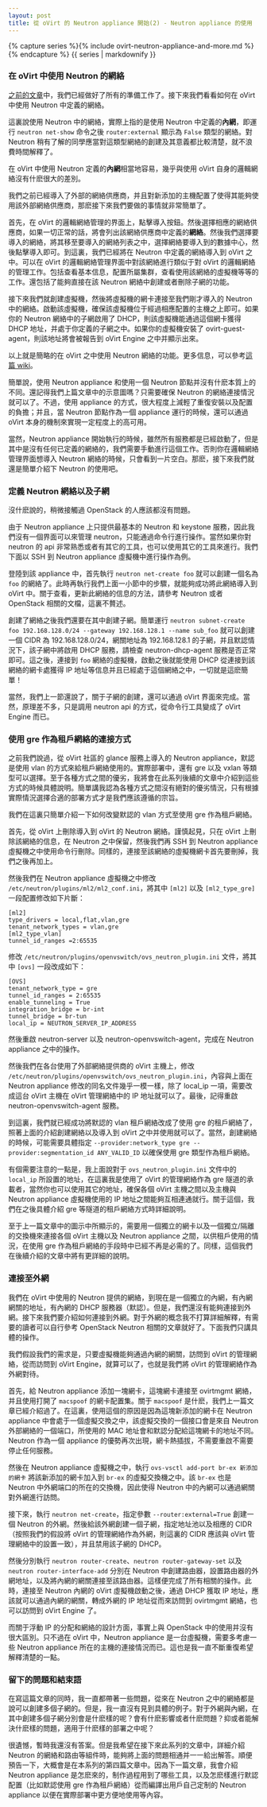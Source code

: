 ```yaml
---
layout: post
title: 從 oVirt 的 Neutron appliance 開始(2) - Neutron appliance 的使用
---
```


{% capture series %}{% include ovirt-neutron-appliance-and-more.md %}{% endcapture %}
{{ series | markdownify }}

### 在 oVirt 中使用 Neutron 的網絡
[之前的文章](./2014-12-02-ovirt-neutron-appliance-preparing.html)中，我們已經做好了所有的準備工作了。接下來我們看看如何在 oVirt 中使用 Neutron 中定義的網絡。

這裏說使用 Neutron 中的網絡，實際上指的是使用 Neutron 中定義的**內網**，即運行 `neutron net-show` 命令之後 `router:external` 顯示為 `False` 類型的網絡。對 Neutron 稍有了解的同學應當對這類型網絡的創建及其意義都比較清楚，就不浪費時間解釋了。

在 oVirt 中使用 Neutron 定義的**內網**相當地容易，幾乎與使用 oVirt 自身的邏輯網絡沒有什麽很大的差別。

我們之前已經導入了外部的網絡供應商，并且對新添加的主機配置了使得其能夠使用該外部網絡供應商，那麽接下來我們要做的事情就非常簡單了。

首先，在 oVirt 的邏輯網絡管理的界面上，點擊導入按鈕。然後選擇相應的網絡供應商，如果一切正常的話，將會列出該網絡供應商中定義的**網絡**。然後我們選擇要導入的網絡，將其移至要導入的網絡列表之中，選擇網絡要導入到的數據中心，然後點擊導入即可。到這裏，我們已經將在 Neutron 中定義的網絡導入到 oVirt 之中。可以在 oVirt 的邏輯網絡管理界面中對該網絡進行類似于對 oVirt 的邏輯網絡的管理工作。包括查看基本信息，配置所屬集群，查看使用該網絡的虛擬機等等的工作。還包括了能夠直接在該 Neutron 網絡中創建或者刪除子網的功能。

接下來我們就創建虛擬機，然後將虛擬機的網卡連接至我們剛才導入的 Neutron 中的網絡。啟動該虛擬機，確保該虛擬機位于經過相應配置的主機之上即可。如果你的 Neutron 網絡中的子網啟用了 DHCP，則該虛擬機能通過這個網卡獲得 DHCP 地址，并處于你定義的子網之中。如果你的虛擬機安裝了 ovirt-guest-agent，則該地址將會被報告到 oVirt Engine 之中并顯示出來。

以上就是簡略的在 oVirt 之中使用 Neutron 網絡的功能。更多信息，可以參考[這篇 wiki](https://wiki.ovirt.org/Features/OSN_Integration)。

簡單說，使用 Neutron appliance 和使用一個 Neutron 節點并沒有什麽本質上的不同。還記得我們上篇文章中的示意圖嗎？只需要確保 Neutron 的網絡連接情況就可以了。不過，使用 appliance 的方式，很大程度上減輕了重復安裝以及配置的負擔；并且，當 Neutron 節點作為一個 appliance 運行的時候，還可以通過 oVirt 本身的機制來實現一定程度上的高可用。

當然，Neutron appliance 開始執行的時候，雖然所有服務都是已經啟動了，但是其中是沒有任何已定義的網絡的，我們需要手動進行這個工作。否則你在邏輯網絡管理界面想導入 Neutron 網絡的時候，只會看到一片空白。那麽，接下來我們就還是簡單介紹下 Neutron 的使用吧。

### 定義 Neutron 網絡以及子網
沒什麽說的，稍微接觸過 OpenStack 的人應該都沒有問題。

由于 Neutron appliance 上只提供最基本的 Neutron 和 keystone 服務，因此我們沒有一個界面可以來管理 neutron，只能通過命令行進行操作。當然如果你對 neutron 的 api 非常熟悉或者有其它的工具，也可以使用其它的工具來進行。我們下面以 SSH 到 Neutron appliance 虛擬機中進行操作為例。

登陸到該 appliance 中，首先執行 `neutron net-create foo` 就可以創建一個名為 `foo` 的網絡了。此時再執行我們上面一小節中的步驟，就能夠成功將此網絡導入到 oVirt 中。關于查看，更新此網絡的信息的方法，請參考 Neutron 或者 OpenStack 相關的文檔，這裏不贅述。

創建了網絡之後我們還要在其中創建子網。簡單運行 `neutron subnet-create foo 192.168.128.0/24 --gateway 192.168.128.1 --name sub_foo` 就可以創建一個 CIDR 為 192.168.128.0/24，網關地址為 192.168.128.1 的子網，并且默認情況下，該子網中將啟用 DHCP 服務，請檢查 neutron-dhcp-agent 服務是否正常即可。這之後，連接到 `foo` 網絡的虛擬機，啟動之後就能使用 DHCP 從連接到該網絡的網卡處獲得 IP 地址等信息并且已經處于這個網絡之中，一切就是這麽簡單！

當然，我們上一節還說了，關于子網的創建，還可以通過 oVirt 界面來完成。當然，原理差不多，只是調用 neutron api 的方式，從命令行工具變成了 oVirt Engine 而已。

### 使用 gre 作為租戶網絡的連接方式
之前我們說過，從 oVirt 社區的 glance 服務上導入的 Neutron appliance，默認是使用 vlan 的方式來給租戶網絡使用的。實際部署中，還有 gre 以及 vxlan 等類型可以選擇。至于各種方式之間的優劣，我將會在此系列後續的文章中介紹到這些方式的時候具體說明。簡單講我認為各種方式之間沒有絕對的優劣情況，只有根據實際情況選擇合適的部署方式才是我們應該遵循的宗旨。

我們在這裏只簡單介紹一下如何改變默認的 vlan 方式至使用 gre 作為租戶網絡。

首先，從 oVirt 上刪除導入到 oVirt 的 Neutron 網絡。謹慎起見，只在 oVirt 上刪除該網絡的信息，在 Neutron 之中保留，然後我們再 SSH 到 Neutron appliance 虛擬機之中使用命令行刪除。同樣的，連接至該網絡的虛擬機網卡首先要刪掉，我們之後再加上。

然後我們在 Neutron appliance 虛擬機之中修改 `/etc/neutron/plugins/ml2/ml2_conf.ini`，將其中 `[ml2]` 以及 `[ml2_type_gre]` 一段配置修改如下片斷：

    [ml2]
    type_drivers = local,flat,vlan,gre
    tenant_network_types = vlan,gre
    [ml2_type_vlan]
    tunnel_id_ranges =2:65535

修改 `/etc/neutron/plugins/openvswitch/ovs_neutron_plugin.ini` 文件，將其中 `[ovs]` 一段改成如下：

    [OVS]
    tenant_network_type = gre
    tunnel_id_ranges = 2:65535
    enable_tunneling = True
    integration_bridge = br-int
    tunnel_bridge = br-tun
    local_ip = NEUTRON_SERVER_IP_ADDRESS

然後重啟 neutron-server 以及 neutron-openvswitch-agent，完成在 Neutron appliance 之中的操作。

然後我們在各台使用了外部網絡提供商的 oVirt 主機上，修改 `/etc/neutron/plugins/openvswitch/ovs_neutron_plugin.ini`，內容與上面在 Neutron appliance 修改的同名文件幾乎一模一樣，除了 local_ip 一項，需要改成這台 oVirt 主機在 oVirt 管理網絡中的 IP 地址就可以了。最後，記得重啟 neutron-openvswitch-agent 服務。

到這裏，我們就已經成功將默認的 vlan 租戶網絡改成了使用 gre 的租戶網絡了，照著上面的介紹創建網絡以及導入到 oVirt 之中并使用就可以了。當然，創建網絡的時候，可能需要具體指定 `--provider:network_type gre --provider:segmentation_id ANY_VALID_ID` 以確保使用 gre 類型作為租戶網絡。

有個需要注意的一點是，我上面說對于 `ovs_neutron_plugin.ini` 文件中的 `local_ip` 所設置的地址，在這裏我是使用了 oVirt 的管理網絡作為 gre 隧道的承載者，當然你也可以使用其它的地址，確保各個 oVirt 主機之間以及主機與 Neutron appliance 虛擬機使用的 IP 地址之間能夠互相連通就行。關于這個，我們在之後具體介紹 gre 等隧道的租戶網絡方式時詳細說明。

至于上一篇文章中的圖示中所顯示的，需要用一個獨立的網卡以及一個獨立/隔離的交換機來連接各個 oVirt 主機以及 Neutron appliance 之間，以供租戶使用的情況，在使用 gre 作為租戶網絡的手段時中已經不再是必需的了。同樣，這個我們在後續介紹的文章中將有更詳細的說明。

### 連接至外網
我們在 oVirt 中使用的 Neutron 提供的網絡，到現在是一個獨立的內網，有內網網關的地址，有內網的 DHCP 服務器（默認）。但是，我們還沒有能夠連接到外網。接下來我們要介紹如何連接到外網。對于外網的概念我不打算詳細解釋，有需要的讀者可以自行參考 OpenStack Neutron 相關的文章就好了。下面我們只講具體的操作。

我們假設我們的需求是，只要虛擬機能夠通過內網的網關，訪問到 oVirt 的管理網絡，從而訪問到 oVirt Engine，就算可以了，也就是我們將 oVirt 的管理網絡作為外網對待。

首先，給 Neutron appliance 添加一塊網卡，這塊網卡連接至 ovirtmgmt 網絡，并且使用打開了 `macspoof` 的網卡配置集。關于 `macspoof` 是什麽，我們上一篇文章已經介紹過了。在這裏，使用這個的原因是因為這塊新添加的網卡在 Neutron appliance 中會處于一個虛擬交換之中，該虛擬交換的一個接口會是來自 Neutron 外部網絡的一個端口，所使用的 MAC 地址會和默認分配給這塊網卡的地址不同。Neutron 作為一個 appliance 的優勢再次出現，網卡熱插拔，不需要重啟不需要停止任何服務。

然後在 Neutron appliance 虛擬機之中，執行 `ovs-vsctl add-port br-ex 新添加的網卡` 將該新添加的網卡加入到 `br-ex` 的虛擬交換機之中。該 `br-ex` 也是 Neutron 中外網端口的所在的交換機，因此使得 Neutron 中的內網可以通過網關對外網進行訪問。

接下來，執行 `neutron net-create`，指定參數 `--router:external=True` 創建一個 Neutron 的外網。然後給該外網創建一個子網，指定地址池以及相應的 CIDR（按照我們的假設將 oVirt 的管理網絡作為外網，則這裏的 CIDR 應該與 oVirt 管理網絡中的設置一致），并且禁用該子網的 DHCP。

然後分別執行 `neutron router-create`、`neutron router-gateway-set` 以及 `neutron router-interface-add` 分別在 Neutron 中創建路由器，設置路由器的外網地址，以及將內網的網關連接至該路由器。這樣便完成了所有相關的操作。此時，連接至 Neutron 內網的 oVirt 虛擬機啟動之後，通過 DHCP 獲取 IP 地址，應該就可以通過內網的網關，轉成外網的 IP 地址從而來訪問到 ovirtmgmt 網絡，也可以訪問到 oVirt Engine 了。

而關于浮動 IP 的分配和網絡的設計方面，事實上與 OpenStack 中的使用并沒有很大區別。只不過在 oVirt 中，Neutron appliance 是一台虛擬機，需要多考慮一些 Neutron appliance 所在的主機的連接情況而已。這也是我一直不斷重復希望解釋清楚的一點。

### 留下的問題和結束語
在寫這篇文章的同時，我一直都帶著一些問題，從來在 Neutron 之中的網絡都是說可以創建多個子網的。但是，我一直沒有見到具體的例子。對于外網與內網，在其中創建多個子網分別會是什麽樣的呢？會有什麽影響或者什麽問題？抑或者能解決什麽樣的問題，適用于什麽樣的部署之中呢？

很遺憾，暫時我還沒有答案。但是我希望在接下來此系列的文章中，詳細介紹 Neutron 的網絡和路由等組件時，能夠將上面的問題相通并一一給出解答。順便預告一下，大概會是在本系列的第四篇文章中。因為下一篇文章，我會介紹 Neutron appliance 是怎麽來的，制作過程用到了哪些工具，以及怎麽樣進行默認配置（比如默認使用 gre 作為租戶網絡）從而編譯出用戶自己定制的 Neutron appliance 以便在實際部署中更方便地使用等內容。
